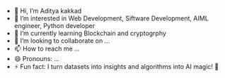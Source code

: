 - 👋 Hi, I’m Aditya kakkad
- 👀 I’m interested in Web Development, Siftware Development, AIML engineer, Python developer
- 🌱 I’m currently learning Blockchain and cryptogrphy
- 💞️ I’m looking to collaborate on ...
- 📫 How to reach me ...
- 😄 Pronouns: ...
- ⚡ Fun fact:  I turn datasets into insights and algorithms into AI magic! 🚀

<!---
adity4545/adity4545 is a ✨ special ✨ repository because its `README.md` (this file) appears on your GitHub profile.
You can click the Preview link to take a look at your changes.
--->


